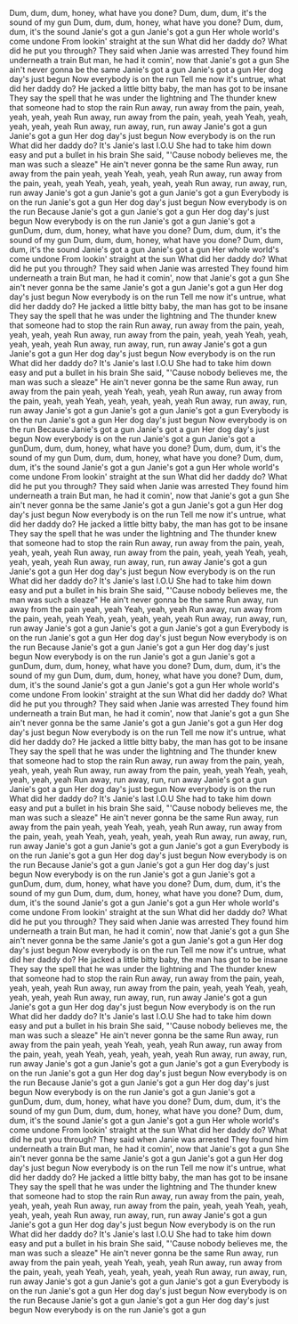 Dum, dum, dum, honey, what have you done?
Dum, dum, dum, it's the sound of my gun
Dum, dum, dum, honey, what have you done?
Dum, dum, dum, it's the sound
Janie's got a gun
Janie's got a gun
Her whole world's come undone
From lookin' straight at the sun
What did her daddy do?
What did he put you through?
They said when Janie was arrested
They found him underneath a train
But man, he had it comin', now that Janie's got a gun
She ain't never gonna be the same
Janie's got a gun
Janie's got a gun
Her dog day's just begun
Now everybody is on the run
Tell me now it's untrue, what did her daddy do?
He jacked a little bitty baby, the man has got to be insane
They say the spell that he was under the lightning and
The thunder knew that someone had to stop the rain
Run away, run away from the pain, yeah, yeah, yeah, yeah
Run away, run away from the pain, yeah, yeah
Yeah, yeah, yeah, yeah, yeah
Run away, run away, run, run away
Janie's got a gun
Janie's got a gun
Her dog day's just begun
Now everybody is on the run
What did her daddy do?
It's Janie's last I.O.U
She had to take him down easy and put a bullet in his brain
She said, "'Cause nobody believes me, the man was such a sleaze"
He ain't never gonna be the same
Run away, run away from the pain yeah, yeah
Yeah, yeah, yeah
Run away, run away from the pain, yeah, yeah
Yeah, yeah, yeah, yeah, yeah
Run away, run away, run, run away
Janie's got a gun
Janie's got a gun
Janie's got a gun
Everybody is on the run
Janie's got a gun
Her dog day's just begun
Now everybody is on the run
Because Janie's got a gun
Janie's got a gun
Her dog day's just begun
Now everybody is on the run
Janie's got a gun
Janie's got a gunDum, dum, dum, honey, what have you done?
Dum, dum, dum, it's the sound of my gun
Dum, dum, dum, honey, what have you done?
Dum, dum, dum, it's the sound
Janie's got a gun
Janie's got a gun
Her whole world's come undone
From lookin' straight at the sun
What did her daddy do?
What did he put you through?
They said when Janie was arrested
They found him underneath a train
But man, he had it comin', now that Janie's got a gun
She ain't never gonna be the same
Janie's got a gun
Janie's got a gun
Her dog day's just begun
Now everybody is on the run
Tell me now it's untrue, what did her daddy do?
He jacked a little bitty baby, the man has got to be insane
They say the spell that he was under the lightning and
The thunder knew that someone had to stop the rain
Run away, run away from the pain, yeah, yeah, yeah, yeah
Run away, run away from the pain, yeah, yeah
Yeah, yeah, yeah, yeah, yeah
Run away, run away, run, run away
Janie's got a gun
Janie's got a gun
Her dog day's just begun
Now everybody is on the run
What did her daddy do?
It's Janie's last I.O.U
She had to take him down easy and put a bullet in his brain
She said, "'Cause nobody believes me, the man was such a sleaze"
He ain't never gonna be the same
Run away, run away from the pain yeah, yeah
Yeah, yeah, yeah
Run away, run away from the pain, yeah, yeah
Yeah, yeah, yeah, yeah, yeah
Run away, run away, run, run away
Janie's got a gun
Janie's got a gun
Janie's got a gun
Everybody is on the run
Janie's got a gun
Her dog day's just begun
Now everybody is on the run
Because Janie's got a gun
Janie's got a gun
Her dog day's just begun
Now everybody is on the run
Janie's got a gun
Janie's got a gunDum, dum, dum, honey, what have you done?
Dum, dum, dum, it's the sound of my gun
Dum, dum, dum, honey, what have you done?
Dum, dum, dum, it's the sound
Janie's got a gun
Janie's got a gun
Her whole world's come undone
From lookin' straight at the sun
What did her daddy do?
What did he put you through?
They said when Janie was arrested
They found him underneath a train
But man, he had it comin', now that Janie's got a gun
She ain't never gonna be the same
Janie's got a gun
Janie's got a gun
Her dog day's just begun
Now everybody is on the run
Tell me now it's untrue, what did her daddy do?
He jacked a little bitty baby, the man has got to be insane
They say the spell that he was under the lightning and
The thunder knew that someone had to stop the rain
Run away, run away from the pain, yeah, yeah, yeah, yeah
Run away, run away from the pain, yeah, yeah
Yeah, yeah, yeah, yeah, yeah
Run away, run away, run, run away
Janie's got a gun
Janie's got a gun
Her dog day's just begun
Now everybody is on the run
What did her daddy do?
It's Janie's last I.O.U
She had to take him down easy and put a bullet in his brain
She said, "'Cause nobody believes me, the man was such a sleaze"
He ain't never gonna be the same
Run away, run away from the pain yeah, yeah
Yeah, yeah, yeah
Run away, run away from the pain, yeah, yeah
Yeah, yeah, yeah, yeah, yeah
Run away, run away, run, run away
Janie's got a gun
Janie's got a gun
Janie's got a gun
Everybody is on the run
Janie's got a gun
Her dog day's just begun
Now everybody is on the run
Because Janie's got a gun
Janie's got a gun
Her dog day's just begun
Now everybody is on the run
Janie's got a gun
Janie's got a gunDum, dum, dum, honey, what have you done?
Dum, dum, dum, it's the sound of my gun
Dum, dum, dum, honey, what have you done?
Dum, dum, dum, it's the sound
Janie's got a gun
Janie's got a gun
Her whole world's come undone
From lookin' straight at the sun
What did her daddy do?
What did he put you through?
They said when Janie was arrested
They found him underneath a train
But man, he had it comin', now that Janie's got a gun
She ain't never gonna be the same
Janie's got a gun
Janie's got a gun
Her dog day's just begun
Now everybody is on the run
Tell me now it's untrue, what did her daddy do?
He jacked a little bitty baby, the man has got to be insane
They say the spell that he was under the lightning and
The thunder knew that someone had to stop the rain
Run away, run away from the pain, yeah, yeah, yeah, yeah
Run away, run away from the pain, yeah, yeah
Yeah, yeah, yeah, yeah, yeah
Run away, run away, run, run away
Janie's got a gun
Janie's got a gun
Her dog day's just begun
Now everybody is on the run
What did her daddy do?
It's Janie's last I.O.U
She had to take him down easy and put a bullet in his brain
She said, "'Cause nobody believes me, the man was such a sleaze"
He ain't never gonna be the same
Run away, run away from the pain yeah, yeah
Yeah, yeah, yeah
Run away, run away from the pain, yeah, yeah
Yeah, yeah, yeah, yeah, yeah
Run away, run away, run, run away
Janie's got a gun
Janie's got a gun
Janie's got a gun
Everybody is on the run
Janie's got a gun
Her dog day's just begun
Now everybody is on the run
Because Janie's got a gun
Janie's got a gun
Her dog day's just begun
Now everybody is on the run
Janie's got a gun
Janie's got a gunDum, dum, dum, honey, what have you done?
Dum, dum, dum, it's the sound of my gun
Dum, dum, dum, honey, what have you done?
Dum, dum, dum, it's the sound
Janie's got a gun
Janie's got a gun
Her whole world's come undone
From lookin' straight at the sun
What did her daddy do?
What did he put you through?
They said when Janie was arrested
They found him underneath a train
But man, he had it comin', now that Janie's got a gun
She ain't never gonna be the same
Janie's got a gun
Janie's got a gun
Her dog day's just begun
Now everybody is on the run
Tell me now it's untrue, what did her daddy do?
He jacked a little bitty baby, the man has got to be insane
They say the spell that he was under the lightning and
The thunder knew that someone had to stop the rain
Run away, run away from the pain, yeah, yeah, yeah, yeah
Run away, run away from the pain, yeah, yeah
Yeah, yeah, yeah, yeah, yeah
Run away, run away, run, run away
Janie's got a gun
Janie's got a gun
Her dog day's just begun
Now everybody is on the run
What did her daddy do?
It's Janie's last I.O.U
She had to take him down easy and put a bullet in his brain
She said, "'Cause nobody believes me, the man was such a sleaze"
He ain't never gonna be the same
Run away, run away from the pain yeah, yeah
Yeah, yeah, yeah
Run away, run away from the pain, yeah, yeah
Yeah, yeah, yeah, yeah, yeah
Run away, run away, run, run away
Janie's got a gun
Janie's got a gun
Janie's got a gun
Everybody is on the run
Janie's got a gun
Her dog day's just begun
Now everybody is on the run
Because Janie's got a gun
Janie's got a gun
Her dog day's just begun
Now everybody is on the run
Janie's got a gun
Janie's got a gunDum, dum, dum, honey, what have you done?
Dum, dum, dum, it's the sound of my gun
Dum, dum, dum, honey, what have you done?
Dum, dum, dum, it's the sound
Janie's got a gun
Janie's got a gun
Her whole world's come undone
From lookin' straight at the sun
What did her daddy do?
What did he put you through?
They said when Janie was arrested
They found him underneath a train
But man, he had it comin', now that Janie's got a gun
She ain't never gonna be the same
Janie's got a gun
Janie's got a gun
Her dog day's just begun
Now everybody is on the run
Tell me now it's untrue, what did her daddy do?
He jacked a little bitty baby, the man has got to be insane
They say the spell that he was under the lightning and
The thunder knew that someone had to stop the rain
Run away, run away from the pain, yeah, yeah, yeah, yeah
Run away, run away from the pain, yeah, yeah
Yeah, yeah, yeah, yeah, yeah
Run away, run away, run, run away
Janie's got a gun
Janie's got a gun
Her dog day's just begun
Now everybody is on the run
What did her daddy do?
It's Janie's last I.O.U
She had to take him down easy and put a bullet in his brain
She said, "'Cause nobody believes me, the man was such a sleaze"
He ain't never gonna be the same
Run away, run away from the pain yeah, yeah
Yeah, yeah, yeah
Run away, run away from the pain, yeah, yeah
Yeah, yeah, yeah, yeah, yeah
Run away, run away, run, run away
Janie's got a gun
Janie's got a gun
Janie's got a gun
Everybody is on the run
Janie's got a gun
Her dog day's just begun
Now everybody is on the run
Because Janie's got a gun
Janie's got a gun
Her dog day's just begun
Now everybody is on the run
Janie's got a gun










































